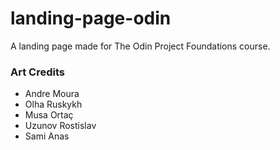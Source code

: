 # landing-page-odin

A landing page made for The Odin Project Foundations course.

### Art Credits

- Andre Moura
- Olha Ruskykh
- Musa Ortaç
- Uzunov Rostislav
- Sami Anas
